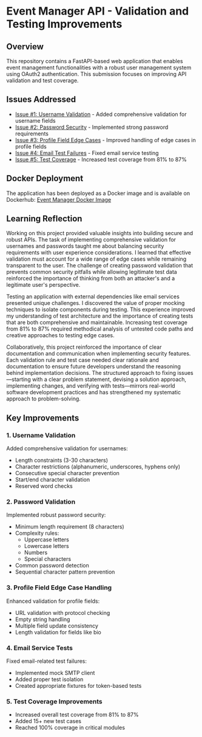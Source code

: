 # Event Manager API - Validation and Testing Improvements

## Overview
This repository contains a FastAPI-based web application that enables event management functionalities with a robust user management system using OAuth2 authentication. This submission focuses on improving API validation and test coverage.

## Issues Addressed
- [Issue #1: Username Validation](https://github.com/somana-13/Homework-10/issues/1) - Added comprehensive validation for username fields
- [Issue #2: Password Security](https://github.com/somana-13/Homework-10/issues/4) - Implemented strong password requirements
- [Issue #3: Profile Field Edge Cases](https://github.com/somana-13/Homework-10/issues/3) - Improved handling of edge cases in profile fields
- [Issue #4: Email Test Failures](https://github.com/somana-13/Homework-10/issues/2) - Fixed email service testing
- [Issue #5: Test Coverage](https://github.com/somana-13/Homework-10/issues/5) - Increased test coverage from 81% to 87%

## Docker Deployment
The application has been deployed as a Docker image and is available on Dockerhub:
[Event Manager Docker Image](https://hub.docker.com/r/YOUR_DOCKERHUB_USERNAME/event_manager)

## Learning Reflection

Working on this project provided valuable insights into building secure and robust APIs. The task of implementing comprehensive validation for usernames and passwords taught me about balancing security requirements with user experience considerations. I learned that effective validation must account for a wide range of edge cases while remaining transparent to the user. The challenge of creating password validation that prevents common security pitfalls while allowing legitimate test data reinforced the importance of thinking from both an attacker's and a legitimate user's perspective.

Testing an application with external dependencies like email services presented unique challenges. I discovered the value of proper mocking techniques to isolate components during testing. This experience improved my understanding of test architecture and the importance of creating tests that are both comprehensive and maintainable. Increasing test coverage from 81% to 87% required methodical analysis of untested code paths and creative approaches to testing edge cases.

Collaboratively, this project reinforced the importance of clear documentation and communication when implementing security features. Each validation rule and test case needed clear rationale and documentation to ensure future developers understand the reasoning behind implementation decisions. The structured approach to fixing issues—starting with a clear problem statement, devising a solution approach, implementing changes, and verifying with tests—mirrors real-world software development practices and has strengthened my systematic approach to problem-solving.

## Key Improvements

### 1. Username Validation
Added comprehensive validation for usernames:
- Length constraints (3-30 characters)
- Character restrictions (alphanumeric, underscores, hyphens only)
- Consecutive special character prevention
- Start/end character validation
- Reserved word checks

### 2. Password Validation
Implemented robust password security:
- Minimum length requirement (8 characters)
- Complexity rules:
  - Uppercase letters
  - Lowercase letters
  - Numbers
  - Special characters
- Common password detection
- Sequential character pattern prevention

### 3. Profile Field Edge Case Handling
Enhanced validation for profile fields:
- URL validation with protocol checking
- Empty string handling
- Multiple field update consistency
- Length validation for fields like bio

### 4. Email Service Tests
Fixed email-related test failures:
- Implemented mock SMTP client
- Added proper test isolation
- Created appropriate fixtures for token-based tests

### 5. Test Coverage Improvements
- Increased overall test coverage from 81% to 87%
- Added 15+ new test cases
- Reached 100% coverage in critical modules
